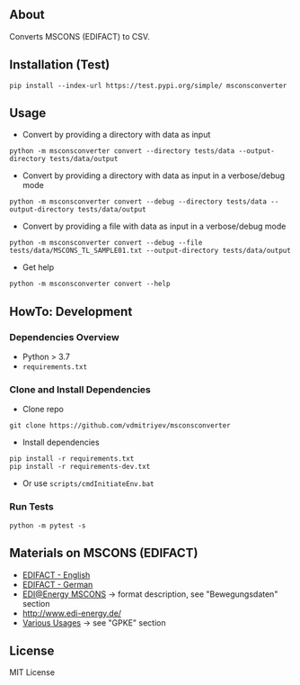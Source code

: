 ## About

Converts MSCONS (EDIFACT) to CSV.

## Installation (Test)

```
pip install --index-url https://test.pypi.org/simple/ msconsconverter
```

## Usage

* Convert by providing a directory with data as input
```
python -m msconsconverter convert --directory tests/data --output-directory tests/data/output
```
* Convert by providing a directory with data as input in a verbose/debug mode
```
python -m msconsconverter convert --debug --directory tests/data --output-directory tests/data/output
```
* Convert by providing a file with data as input in a verbose/debug mode
```
python -m msconsconverter convert --debug --file tests/data/MSCONS_TL_SAMPLE01.txt --output-directory tests/data/output
```
* Get help
```
python -m msconsconverter convert --help
```

## HowTo: Development

### Dependencies Overview

* Python > 3.7
* ```requirements.txt```

### Clone and Install Dependencies

* Clone repo
```
git clone https://github.com/vdmitriyev/msconsconverter
```
* Install dependencies
```
pip install -r requirements.txt
pip install -r requirements-dev.txt
```
* Or use ```scripts/cmdInitiateEnv.bat```

### Run Tests

```
python -m pytest -s
```

## Materials on MSCONS (EDIFACT)

* [EDIFACT - English](https://en.wikipedia.org/wiki/EDIFACT)
* [EDIFACT - German](https://de.wikipedia.org/wiki/EDIFACT)
* [EDI@Energy MSCONS](https://www.edi-energy.de/index.php?id=38) -> format description, see "Bewegungsdaten" section
* http://www.edi-energy.de/
* [Various Usages](https://www.bundesnetzagentur.de/DE/Service-Funktionen/Beschlusskammern/Beschlusskammer6/BK6_31_GPKE_und_GeLiGas/BK6_GPKE_undGeLi_Gas_node.html) -> see "GPKE" section


## License

MIT License
